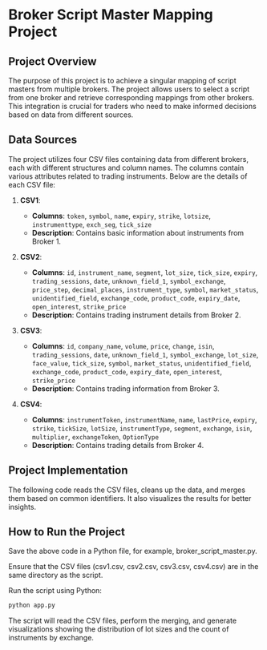 # Broker Script Master Mapping Project

## Project Overview

The purpose of this project is to achieve a singular mapping of script masters from multiple brokers. The project allows users to select a script from one broker and retrieve corresponding mappings from other brokers. This integration is crucial for traders who need to make informed decisions based on data from different sources.

## Data Sources

The project utilizes four CSV files containing data from different brokers, each with different structures and column names. The columns contain various attributes related to trading instruments. Below are the details of each CSV file:

1. **CSV1**: 
    - **Columns**: `token`, `symbol`, `name`, `expiry`, `strike`, `lotsize`, `instrumenttype`, `exch_seg`, `tick_size`
    - **Description**: Contains basic information about instruments from Broker 1.

2. **CSV2**:
    - **Columns**: `id`, `instrument_name`, `segment`, `lot_size`, `tick_size`, `expiry`, `trading_sessions`, `date`, `unknown_field_1`, `symbol_exchange`, `price_step`, `decimal_places`, `instrument_type`, `symbol`, `market_status`, `unidentified_field`, `exchange_code`, `product_code`, `expiry_date`, `open_interest`, `strike_price`
    - **Description**: Contains trading instrument details from Broker 2.

3. **CSV3**:
    - **Columns**: `id`, `company_name`, `volume`, `price`, `change`, `isin`, `trading_sessions`, `date`, `unknown_field_1`, `symbol_exchange`, `lot_size`, `face_value`, `tick_size`, `symbol`, `market_status`, `unidentified_field`, `exchange_code`, `product_code`, `expiry_date`, `open_interest`, `strike_price`
    - **Description**: Contains trading information from Broker 3.

4. **CSV4**:
    - **Columns**: `instrumentToken`, `instrumentName`, `name`, `lastPrice`, `expiry`, `strike`, `tickSize`, `lotSize`, `instrumentType`, `segment`, `exchange`, `isin`, `multiplier`, `exchangeToken`, `OptionType`
    - **Description**: Contains trading details from Broker 4.

## Project Implementation

The following code reads the CSV files, cleans up the data, and merges them based on common identifiers. It also visualizes the results for better insights.

## How to Run the Project
Save the above code in a Python file, for example, broker_script_master.py.

Ensure that the CSV files (csv1.csv, csv2.csv, csv3.csv, csv4.csv) are in the same directory as the script.

Run the script using Python:
```bash
python app.py
```

The script will read the CSV files, perform the merging, and generate visualizations showing the distribution of lot sizes and the count of instruments by exchange.
